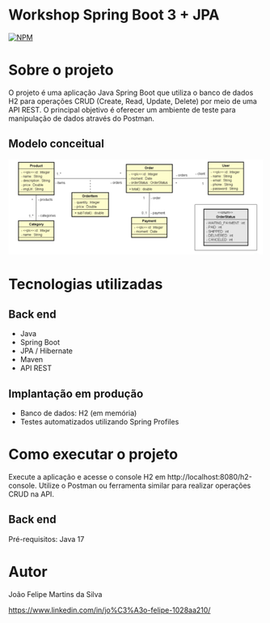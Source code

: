 # Workshop Spring Boot 3 + JPA 
[![NPM](https://img.shields.io/npm/l/react)](https://github.com/FelipeMT21/workshop-springboot3-jpa/blob/main/LICENSE) 

# Sobre o projeto

O projeto é uma aplicação Java Spring Boot que utiliza o banco de dados H2 para operações CRUD (Create, Read, Update, Delete) por meio de uma API REST. O principal objetivo é oferecer um ambiente de teste para manipulação de dados através do Postman.

## Modelo conceitual
![Modelo Conceitual](https://github.com/FelipeMT21/workshop-springboot3-jpa/blob/main/assets/Captura%20da%20Web_1-2-2024_7719_.jpeg)

# Tecnologias utilizadas
## Back end
- Java
- Spring Boot
- JPA / Hibernate
- Maven
- API REST
## Implantação em produção
- Banco de dados: H2 (em memória)
- Testes automatizados utilizando Spring Profiles

# Como executar o projeto

Execute a aplicação e acesse o console H2 em http://localhost:8080/h2-console.
Utilize o Postman ou ferramenta similar para realizar operações CRUD na API.

## Back end
Pré-requisitos: Java 17

# Autor

João Felipe Martins da Silva

https://www.linkedin.com/in/jo%C3%A3o-felipe-1028aa210/

